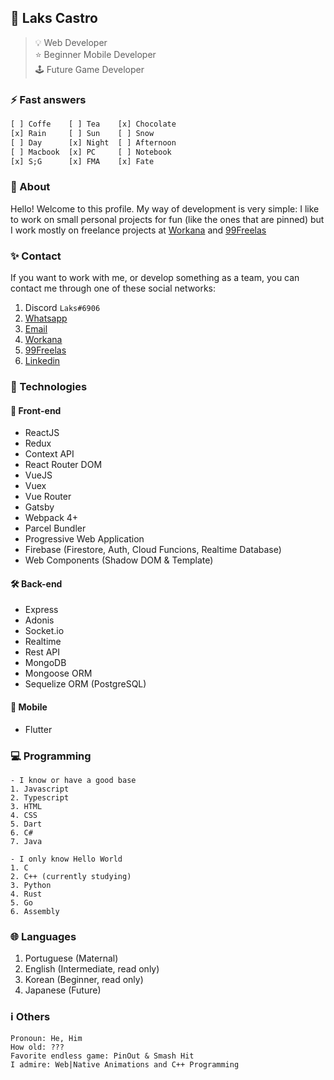 ## 📌 Laks Castro
> 💡 Web Developer  
> ⭐ Beginner Mobile Developer  
> 🕹 Future Game Developer

### ⚡ Fast answers
```dart
[ ] Coffe    [ ] Tea    [x] Chocolate
[x] Rain     [ ] Sun    [ ] Snow
[ ] Day      [x] Night  [ ] Afternoon
[ ] Macbook  [x] PC     [ ] Notebook
[x] S;G      [x] FMA    [x] Fate
```

### 💎 About
Hello! Welcome to this profile. My way of development is very simple: I like to work on small personal projects for fun (like the ones that are pinned) but I work mostly on freelance projects at [Workana](https://www.workana.com/freelancer/80b3d81eb99245381c7320dedc76f0b8?ref=user_dropdown) and [99Freelas](https://www.99freelas.com.br/user/Laks-Castro)

### ✨ Contact
If you want to work with me, or develop something as a team, you can contact me through one of these social networks:
1. Discord `Laks#6906`
2. [Whatsapp](https://api.whatsapp.com/send?phone=5569984320427)
2. [Email](mailto:lakhsmycastro336@gmail.com?subject=Hello!)
3. [Workana](https://www.workana.com/freelancer/80b3d81eb99245381c7320dedc76f0b8?ref=user_dropdown)
4. [99Freelas](https://www.99freelas.com.br/user/Laks-Castro)
3. [Linkedin](https://www.linkedin.com/in/lakscastro)

### 🎈 Technologies
#### 🧿 Front-end
- ReactJS
- Redux
- Context API
- React Router DOM
- VueJS
- Vuex
- Vue Router
- Gatsby
- Webpack 4+
- Parcel Bundler
- Progressive Web Application
- Firebase (Firestore, Auth, Cloud Funcions, Realtime Database)
- Web Components (Shadow DOM & Template)

#### 🛠 Back-end
- Express
- Adonis
- Socket.io
- Realtime
- Rest API
- MongoDB
- Mongoose ORM
- Sequelize ORM (PostgreSQL)

#### 🧪 Mobile
- Flutter

### 💻 Programming
```
- I know or have a good base
1. Javascript
2. Typescript
3. HTML
4. CSS
5. Dart
6. C#
7. Java
```
```
- I only know Hello World
1. C
2. C++ (currently studying)
3. Python
4. Rust
5. Go
6. Assembly
```

### 🌐 Languages
1. Portuguese (Maternal)
2. English (Intermediate, read only)
3. Korean (Beginner, read only)
4. Japanese (Future)

### ℹ️ Others
```
Pronoun: He, Him
How old: ???
Favorite endless game: PinOut & Smash Hit
I admire: Web|Native Animations and C++ Programming
```
